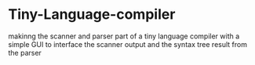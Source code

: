 # Tiny-Language-compiler
makinng the scanner and parser part of a tiny language compiler with a simple GUI to interface the scanner output and the syntax tree result from the parser 
